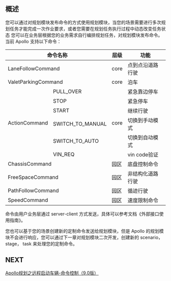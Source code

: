 ## 概述

您可以通过对规划模块发布命令的方式使用规划模块，当您的场景需要进行多次规划任务才能完成一次作业要求，或者您需要在规划任务执行过程中动态改变任务状态
您可以在业务层根据您的业务需求自行编排规划任务，对规划模块发布命令。
当前 Apollo 支持以下命令：

<table>
<thead>
<tr>
<th colspan="2">命令名称</th>
<th>层级</th>
<th>功能</th>
</tr>
</thead>

<tbody>
<tr>
<td colspan="2">LaneFollowCommand</td>
<td>core</td>
<td>点到点沿道路行驶</td>
</tr>

<tr>
<td colspan="2">ValetParkingCommand</td>
<td>core</td><td>泊车</td>
</tr>

<tr>
<td rowspan="6">ActionCommand</td>
<td>PULL_OVER</td>
<td rowspan="6">core</td>
<td>紧急靠边停车</td>
</tr>

<tr>
<td>STOP</td>
<td>紧急停车</td>
</tr>

<tr>
<td>START</td>
<td>继续行驶</td>
</tr>

<tr>
<td>SWITCH_TO_MANUAL</td>
<td>切换到手动模式</td>
</tr>

<tr>
<td>SWITCH_TO_AUTO</td>
<td>切换到自动模式</td>
</tr>

<tr>
<td>VIN_REQ</td>
<td>vin code验证</td>
</tr>

<tr>
<td colspan="2">ChassisCommand</td>
<td>园区</td>
<td>底盘控制命令</td>
</tr>

<tr><td colspan="2">FreeSpaceCommand</td>
<td>园区</td>
<td>非结构化道路行驶</td>
</tr>

<tr>
<td colspan="2">PathFollowCommand</td>
<td>园区</td>
<td>循迹行驶</td>
</tr>

<tr>
<td colspan="2">SpeedCommand</td>
<td>园区</td>
<td>速度限制命令</td>
</tr>
</tbody>
</table>

命令由用户业务层通过 server-client 方式发送，具体可以参考文档《外部接口使用指南》。

您也可以基于您的场景创建新的定制命令发送给规划模块，但是 Apollo 的规划模块不会进行响应，您可以通过下一章对规划模块二次开发，创建新的 scenario，stage， task 来处理您的定制命令。

## NEXT

[Apollo规划之远程启动车辆-命令控制（9.0版）](./Apollo规划之远程启动车辆-命令控制（9.0版）.md)
